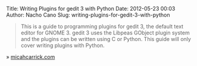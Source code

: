 Title: Writing Plugins for gedit 3 with Python
Date: 2012-05-23 00:03
Author: Nacho Cano
Slug: writing-plugins-for-gedit-3-with-python

> This is a guide to programming plugins for gedit 3, the default text
> editor for GNOME 3. gedit 3 uses the Libpeas GObject plugin system and
> the plugins can be written using C or Python. This guide will only
> cover writing plugins with Python.

» [micahcarrick.com][]

  [micahcarrick.com]: http://www.micahcarrick.com/writing-plugins-for-gedit-3-in-python.html
    "Writing Plugins for gedit 3 with Python"
